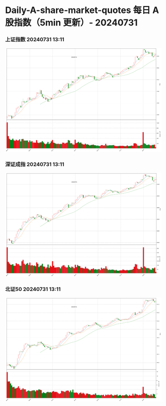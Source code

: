 
# Daily-A-share-market-quotes 每日 A 股指数（5min 更新）- 20240731

### 上证指数 20240731 13:11
![](./fig/2024/7/20240731-sh000001.png)

### 深证成指 20240731 13:11
![](./fig/2024/7/20240731-sz399001.png)

### 北证50 20240731 13:11
![](./fig/2024/7/20240731-bj899050.png)
